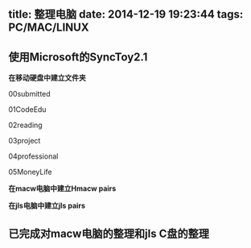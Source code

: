title: 整理电脑
date: 2014-12-19 19:23:44
tags: PC/MAC/LINUX
---
## 使用Microsoft的SyncToy2.1

**在移动硬盘中建立文件夹**
	
00submitted
	
01CodeEdu
	
02reading
	
03project
	
04professional
	
05MoneyLife
	
**在macw电脑中建立Hmacw pairs**
	
**在jls电脑中建立jls pairs**
	
## 已完成对macw电脑的整理和jls C盘的整理